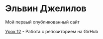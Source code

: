 

# Эльвин Джелилов
Мой первый опубликованный сайт

[Урок 12](https://elvindjelilov.github.io/2%D0%B0%D1%8F_%D0%B2%D0%B5%D1%80%D1%81%D1%82%D0%BA%D0%B0_%D1%81_%D0%BF%D0%BE%D0%BC%D0%BE%D1%89%D1%8C%D1%8E_bootstrap/ "Моя готовая домашка") - Работа с репозиторием на GirHub  
